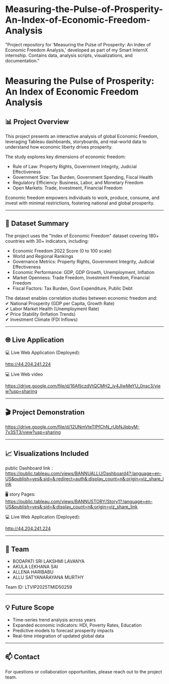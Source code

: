 # Measuring-the-Pulse-of-Prosperity-An-Index-of-Economic-Freedom-Analysis
"Project repository for 'Measuring the Pulse of Prosperity: An Index of Economic Freedom Analysis,' developed as part of my Smart InternX internship. Contains data, analysis scripts, visualizations, and documentation."
# Measuring the Pulse of Prosperity: An Index of Economic Freedom Analysis

## 📊 Project Overview  
This project presents an interactive analysis of global Economic Freedom, leveraging Tableau dashboards, storyboards, and real-world data to understand how economic liberty drives prosperity.

The study explores key dimensions of economic freedom:
- Rule of Law: Property Rights, Government Integrity, Judicial Effectiveness  
- Government Size: Tax Burden, Government Spending, Fiscal Health  
- Regulatory Efficiency: Business, Labor, and Monetary Freedom  
- Open Markets: Trade, Investment, Financial Freedom  

Economic freedom empowers individuals to work, produce, consume, and invest with minimal restrictions, fostering national and global prosperity.

---

## 📂 Dataset Summary  
The project uses the "Index of Economic Freedom" dataset covering 180+ countries with 30+ indicators, including:

- Economic Freedom 2022 Score (0 to 100 scale)
- World and Regional Rankings  
- Governance Metrics: Property Rights, Government Integrity, Judicial Effectiveness  
- Economic Performance: GDP, GDP Growth, Unemployment, Inflation  
- Market Openness: Trade Freedom, Investment Freedom, Financial Freedom  
- Fiscal Factors: Tax Burden, Govt Expenditure, Public Debt  

The dataset enables correlation studies between economic freedom and:  
✔ National Prosperity (GDP per Capita, Growth Rate)  
✔ Labor Market Health (Unemployment Rate)  
✔ Price Stability (Inflation Trends)  
✔ Investment Climate (FDI Inflows)  

---

## 🌐 Live Application  

💻 Live Web Application (Deployed):

http://44.204.241.224

💻 Live Web video

https://drive.google.com/file/d/16AfljczdVtQCMH2_iy4JIwMeYU_0nsc3/view?usp=sharing

---

## 🎬 Project Demonstration  
https://drive.google.com/file/d/12UNmVteTlPfChN_rUbNJlqbyM-7x3ST3/view?usp=sharing

---

## 📈 Visualizations Included  
public Dashboard link : https://public.tableau.com/views/BANNUALLU/Dashboard4?:language=en-US&publish=yes&:sid=&:redirect=auth&:display_count=n&:origin=viz_share_link

🖥️ story Pages: https://public.tableau.com/views/BANNUSTORY/Story1?:language=en-US&publish=yes&:sid=&:display_count=n&:origin=viz_share_link


💻 Live Web Application (Deployed):

http://44.204.241.224


---


## 👥 Team  
- BODAPATI SRI LAKSHMI LAVANYA  
- AKULA LEKHANA SAI  
- ALLENA HARIBABU  
- ALLU SATYANARAYANA MURTHY  

Team ID: LTVIP2025TMID50259  

---

## 💡 Future Scope  
- Time-series trend analysis across years  
- Expanded economic indicators: HDI, Poverty Rates, Education  
- Predictive models to forecast prosperity impacts  
- Real-time integration of updated global data  

---

## 📫 Contact  
For questions or collaboration opportunities, please reach out to the project team.
